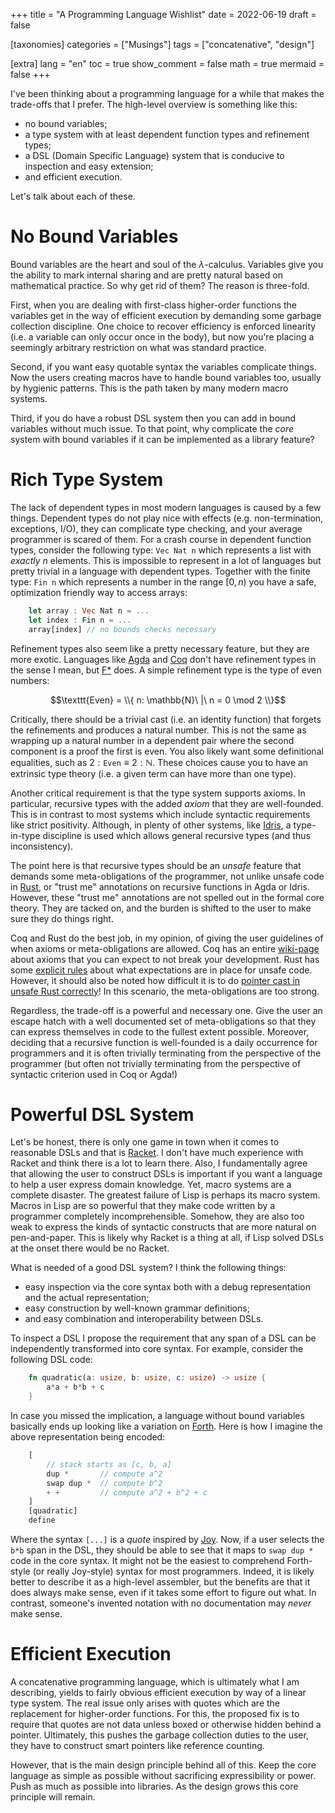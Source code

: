 +++
title = "A Programming Language Wishlist"
date = 2022-06-19
draft = false

[taxonomies]
categories = ["Musings"]
tags = ["concatenative", "design"]

[extra]
lang = "en"
toc = true
show_comment = false
math = true
mermaid = false
+++

I've been thinking about a programming language for a while that makes the trade-offs that I prefer.
The high-level overview is something like this:
- no bound variables;
- a type system with at least dependent function types and refinement types;
- a DSL (Domain Specific Language) system that is conducive to inspection and easy extension;
- and efficient execution.

<!-- more -->

Let's talk about each of these.

# No Bound Variables

Bound variables are the heart and soul of the $\lambda$-calculus.
Variables give you the ability to mark internal sharing and are pretty natural based on mathematical practice.
So why get rid of them?
The reason is three-fold.

First, when you are dealing with first-class higher-order functions the variables get in the way of efficient execution by demanding some garbage collection discipline.
One choice to recover efficiency is enforced linearity (i.e. a variable can only occur once in the body), but now you're placing a seemingly arbitrary restriction on what was standard practice.

Second, if you want easy quotable syntax the variables complicate things.
Now the users creating macros have to handle bound variables too, usually by hygienic patterns.
This is the path taken by many modern macro systems.

Third, if you do have a robust DSL system then you can add in bound variables without much issue.
To that point, why complicate the _core_ system with bound variables if it can be implemented as a library feature?

# Rich Type System

The lack of dependent types in most modern languages is caused by a few things.
Dependent types do not play nice with effects (e.g. non-termination, exceptions, I/O), they can complicate type checking, and your average programmer is scared of them.
For a crash course in dependent function types, consider the following type: `Vec Nat n` which represents a list with _exactly_ $n$ elements.
This is impossible to represent in a lot of languages but pretty trivial in a language with dependent types.
Together with the finite type: `Fin n` which represents a number in the range $[0, n)$ you have a safe, optimization friendly way to access arrays:

```rust
    let array : Vec Nat n = ...
    let index : Fin n = ...
    array[index] // no bounds checks necessary
```

Refinement types also seem like a pretty necessary feature, but they are more exotic.
Languages like [Agda](https://github.com/agda/agda) and [Coq](https://coq.inria.fr/) don't have refinement types in the sense I mean, but [F*](https://www.fstar-lang.org/) does.
A simple refinement type is the type of even numbers:

$$\texttt{Even} = \\{ n: \mathbb{N}\ |\ n = 0 \mod 2 \\}$$

Critically, there should be a trivial cast (i.e. an identity function) that forgets the refinements and produces a natural number.
This is not the same as wrapping up a natural number in a dependent pair where the second component is a proof the first is even.
You also likely want some definitional equalities, such as $2 : \texttt{Even} \equiv 2 : \mathbb{N}$.
These choices cause you to have an extrinsic type theory (i.e. a given term can have more than one type).

Another critical requirement is that the type system supports axioms.
In particular, recursive types with the added _axiom_ that they are well-founded.
This is in contrast to most systems which include syntactic requirements like strict positivity.
Although, in plenty of other systems, like [Idris](https://www.idris-lang.org/), a type-in-type discipline is used which allows general recursive types (and thus inconsistency).

The point here is that recursive types should be an _unsafe_ feature that demands some meta-obligations of the programmer, not unlike unsafe code in [Rust](https://www.rust-lang.org/), or "trust me" annotations on recursive functions in Agda or Idris.
However, these "trust me" annotations are not spelled out in the formal core theory.
They are tacked on, and the burden is shifted to the user to make sure they do things right.

Coq and Rust do the best job, in my opinion, of giving the user guidelines of when axioms or meta-obligations are allowed.
Coq has an entire [wiki-page](https://github.com/coq/coq/wiki/CoqAndAxioms) about axioms that you can expect to not break your development.
Rust has some [explicit rules](https://doc.rust-lang.org/book/ch19-01-unsafe-rust.html) about what expectations are in place for unsafe code.
However, it should also be noted how difficult it is to do [pointer cast in unsafe Rust correctly](https://gankra.github.io/blah/fix-rust-pointers/)!
In this scenario, the meta-obligations are too strong.

Regardless, the trade-off is a powerful and necessary one.
Give the user an escape hatch with a well documented set of meta-obligations so that they can express themselves in code to the fullest extent possible.
Moreover, deciding that a recursive function is well-founded is a daily occurrence for programmers and it is often trivially terminating from the perspective of the programmer (but often not trivially terminating from the perspective of syntactic criterion used in Coq or Agda!)

# Powerful DSL System

Let's be honest, there is only one game in town when it comes to reasonable DSLs and that is [Racket](https://racket-lang.org/).
I don't have much experience with Racket and think there is a lot to learn there.
Also, I fundamentally agree that allowing the user to construct DSLs is important if you want a language to help a user express domain knowledge.
Yet, macro systems are a complete disaster.
The greatest failure of Lisp is perhaps its macro system.
Macros in Lisp are so powerful that they make code written by a programmer completely incomprehensible.
Somehow, they are also too weak to express the kinds of syntactic constructs that are more natural on pen-and-paper.
This is likely why Racket is a thing at all, if Lisp solved DSLs at the onset there would be no Racket.

What is needed of a good DSL system?
I think the following things:
- easy inspection via the core syntax both with a debug representation and the actual representation;
- easy construction by well-known grammar definitions;
- and easy combination and interoperability between DSLs.

To inspect a DSL I propose the requirement that any span of a DSL can be independently transformed into core syntax.
For example, consider the following DSL code:

```rust
    fn quadratic(a: usize, b: usize, c: usize) -> usize {
        a*a + b*b + c
    }
```

In case you missed the implication, a language without bound variables basically ends up looking like a variation on [Forth](https://www.forth.com/forth/).
Here is how I imagine the above representation being encoded:

```rust
    [
        // stack starts as [c, b, a]
        dup *       // compute a^2
        swap dup *  // compute b^2
        + +         // compute a^2 + b^2 + c
    ]
    [quadratic]
    define
```

Where the syntax `[...]` is a _quote_ inspired by [Joy](https://en.wikipedia.org/wiki/Joy_(programming_language)).
Now, if a user selects the `b*b` span in the DSL, they should be able to see that it maps to `swap dup *` code in the core syntax.
It might not be the easiest to comprehend Forth-style (or really Joy-style) syntax for most programmers.
Indeed, it is likely better to describe it as a high-level assembler, but the benefits are that it does always make sense, even if it takes some effort to figure out what.
In contrast, someone's invented notation with no documentation may _never_ make sense.

# Efficient Execution

A concatenative programming language, which is ultimately what I am describing, yields to fairly obvious efficient execution by way of a linear type system.
The real issue only arises with quotes which are the replacement for higher-order functions.
For this, the proposed fix is to require that quotes are not data unless boxed or otherwise hidden behind a pointer.
Ultimately, this pushes the garbage collection duties to the user, they have to construct smart pointers like reference counting.

However, that is the main design principle behind all of this.
Keep the core language as simple as possible without sacrificing expressibility or power.
Push as much as possible into libraries.
As the design grows this core principle will remain.
